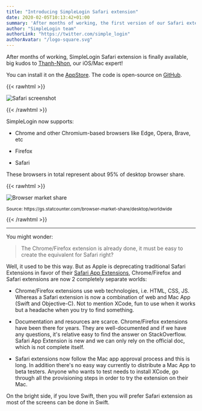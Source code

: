 ```yaml
---
title: "Introducing SimpleLogin Safari extension"
date: 2020-02-05T10:13:42+01:00
summary: 'After months of working, the first version of our Safari extension is finally available!'
author: "SimpleLogin team"
authorLink: "https://twitter.com/simple_login"
authorAvatar: "/logo-square.svg"
---
```


After months of working, SimpleLogin Safari extension is finally available, big kudos to [Thanh-Nhon](/about/), our iOS/Mac expert!

You can install it on the [AppStore](https://apps.apple.com/app/id1494051017). The code is open-source on [GitHub](https://github.com/simple-login/mac-app).

{{< rawhtml >}}
<p align="left">
    <img src="/blog/safari-extension.png" class="img-fluid" style="max-height: 250px" alt="Safari screenshot">
</p>
{{< /rawhtml >}}

SimpleLogin now supports:

- Chrome and other Chromium-based browsers like Edge, Opera, Brave, etc

- Firefox
- Safari

These browsers in total represent about 95% of desktop browser share.

{{< rawhtml >}}
<div class="w-lg-80">
<p align="left">
    <img src="/blog/browser-share.png" class="img-fluid" alt="Browser market share">
</p>
<p style="font-size: 12px" class="text-center">Source: https://gs.statcounter.com/browser-market-share/desktop/worldwide</p>
</div>
{{< /rawhtml >}}

---

You might wonder:

> The Chrome/Firefox extension is already done, it must be easy to create the equivalent for Safari right?

Well, it used to be this way. But as Apple is deprecating traditional Safari Extensions in favor of their [Safari App Extensions](https://developer.apple.com/documentation/safariservices/safari_app_extensions), Chrome/Firefox and Safari extensions are now 2 completely separate worlds:

- Chrome/Firefox extensions use web technologies, i.e. HTML, CSS, JS. Whereas a Safari extension is now a combination of web and Mac App (Swift and Objective-C). Not to mention XCode, fun to use when it works but a headache when you try to find something.

- Documentation and resources are scarce. Chrome/Firefox extensions have been there for years. They are well-documented and if we have any questions, it's relative easy to find the answer on StackOverflow. Safari App Extension is new and we can only rely on the official doc, which is not complete itself.

- Safari extensions now follow the Mac app approval process and this is long. In addition there's no easy way currently to distribute a Mac App to beta testers. Anyone who wants to test needs to install XCode, go through all the provisioning steps in order to try the extension on their Mac.

On the bright side, if you love Swift, then you will prefer Safari extension as most of the screens can be done in Swift.

